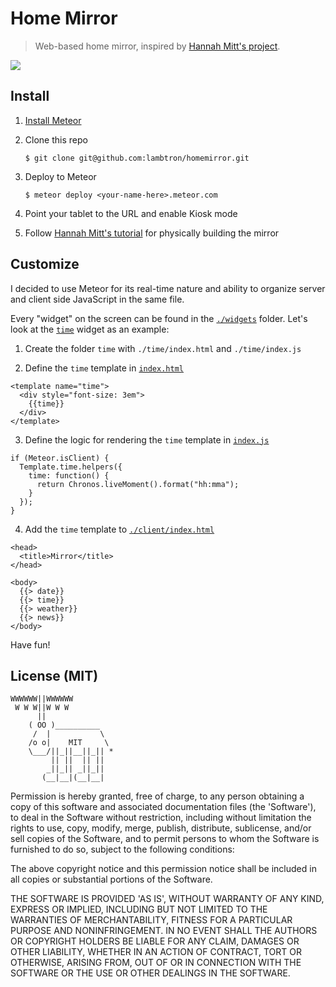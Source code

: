 # Home Mirror

> Web-based home mirror, inspired by [Hannah Mitt's project](https://github.com/HannahMitt/HomeMirror).

![](https://cldup.com/DNBM8NSBSD.png)

## Install

1. [Install Meteor](https://www.meteor.com/install)
2. Clone this repo

    ```
    $ git clone git@github.com:lambtron/homemirror.git
    ```

3. Deploy to Meteor

    ```
    $ meteor deploy <your-name-here>.meteor.com
    ```

4. Point your tablet to the URL and enable Kiosk mode
5. Follow [Hannah Mitt's tutorial](https://github.com/HannahMitt/HomeMirror) for physically building the mirror

## Customize

I decided to use Meteor for its real-time nature and ability to organize server and client side JavaScript in the same file.

Every "widget" on the screen can be found in the [`./widgets`](https://github.com/lambtron/homemirror/tree/master/widgets) folder. Let's look at the [`time`](https://github.com/lambtron/homemirror/tree/master/widgets/time) widget as an example:

1. Create the folder `time` with `./time/index.html` and `./time/index.js`

2. Define the `time` template in [`index.html`](https://github.com/lambtron/homemirror/blob/master/widgets/time/index.html)

```
<template name="time">
  <div style="font-size: 3em">
    {{time}}
  </div>
</template>
```

3. Define the logic for rendering the `time` template in [`index.js`](https://github.com/lambtron/homemirror/blob/master/widgets/time/index.js)

```
if (Meteor.isClient) {
  Template.time.helpers({
    time: function() {
      return Chronos.liveMoment().format("hh:mma");
    }
  });
}
```

4. Add the `time` template to [`./client/index.html`](https://github.com/lambtron/homemirror/blob/master/client/index.html#L7)

```
<head>
  <title>Mirror</title>
</head>

<body>
  {{> date}}
  {{> time}}
  {{> weather}}
  {{> news}}
</body>
```

Have fun!

## License (MIT)

```
WWWWWW||WWWWWW
 W W W||W W W
      ||
    ( OO )__________
     /  |           \
    /o o|    MIT     \
    \___/||_||__||_|| *
         || ||  || ||
        _||_|| _||_||
       (__|__|(__|__|
```

Permission is hereby granted, free of charge, to any person obtaining a copy of this software and associated documentation files (the 'Software'), to deal in the Software without restriction, including without limitation the rights to use, copy, modify, merge, publish, distribute, sublicense, and/or sell copies of the Software, and to permit persons to whom the Software is furnished to do so, subject to the following conditions:

The above copyright notice and this permission notice shall be included in all copies or substantial portions of the Software.

THE SOFTWARE IS PROVIDED 'AS IS', WITHOUT WARRANTY OF ANY KIND, EXPRESS OR IMPLIED, INCLUDING BUT NOT LIMITED TO THE WARRANTIES OF MERCHANTABILITY, FITNESS FOR A PARTICULAR PURPOSE AND NONINFRINGEMENT. IN NO EVENT SHALL THE AUTHORS OR COPYRIGHT HOLDERS BE LIABLE FOR ANY CLAIM, DAMAGES OR OTHER LIABILITY, WHETHER IN AN ACTION OF CONTRACT, TORT OR OTHERWISE, ARISING FROM, OUT OF OR IN CONNECTION WITH THE SOFTWARE OR THE USE OR OTHER DEALINGS IN THE SOFTWARE.
